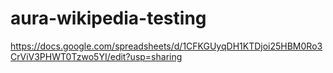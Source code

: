 # aura-wikipedia-testing
https://docs.google.com/spreadsheets/d/1CFKGUyqDH1KTDjoi25HBM0Ro3CrViV3PHWT0Tzwo5YI/edit?usp=sharing